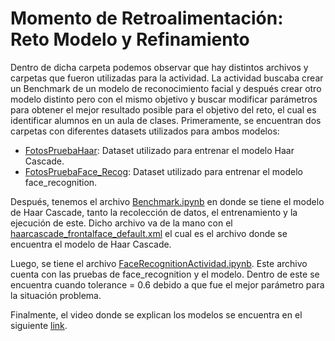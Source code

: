 # Momento de Retroalimentación: Reto Modelo y Refinamiento

Dentro de dicha carpeta podemos observar que hay distintos archivos y carpetas que fueron utilizadas para la actividad. La actividad buscaba crear un Benchmark de un modelo de reconocimiento facial y después crear otro modelo distinto pero con el mismo objetivo y buscar modificar parámetros para obtener el mejor resultado posible para el objetivo del reto, el cual es identificar alumnos en un aula de clases. Primeramente, se encuentran dos carpetas con diferentes datasets utilizados para ambos modelos:

- [FotosPruebaHaar](FotosPruebaHaar): Dataset utilizado para entrenar el modelo Haar Cascade.
- [FotosPruebaFace_Recog](FotosPruebaFace_Recog): Dataset utilizado para entrenar el modelo face_recognition.

Después, tenemos el archivo [Benchmark.ipynb](Benchmark.ipynb) en donde se tiene el modelo de Haar Cascade, tanto la recolección de datos, el entrenamiento y la ejecución de este. Dicho archivo va de la mano con el [haarcascade_frontalface_default.xml](haarcascade_frontalface_default.xml) el cual es el archivo donde se encuentra el modelo de Haar Cascade.

Luego, se tiene el archivo [FaceRecognitionActividad.ipynb](FaceRecognitionActividad.ipynb). Este archivo cuenta con las pruebas de face_recognition y el modelo. Dentro de este se encuentra cuando tolerance = 0.6 debido a que fue el mejor parámetro para la situación problema.

Finalmente, el video donde se explican los modelos se encuentra en el siguiente [link](https://drive.google.com/file/d/1W28H7JenmSwHCghDzUc2ENoEFeT4mnnZ/view?usp=sharing).
